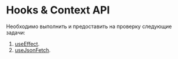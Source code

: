 Hooks & Context API
===

Необходимо выполнить и предоставить на проверку следующие задачи:

1. [useEffect](/src/useEffect/).
1. [useJsonFetch](/src/useJsonFetch/).
